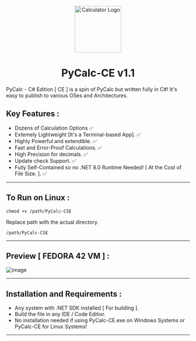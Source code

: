 <p align="center">
  <img src="https://github.com/Chill-Astro/PyCalc-CE/blob/main/Pycalc-CE.ico" width="128px" height="128px" alt="Calculator Logo">
</p>
<h1 align="center">PyCalc-CE v1.1</h1>

PyCalc - C# Edition [ CE ] is a spin of PyCalc but written fully in C#! It's easy to publish to various OSes and Architectures.

## Key Features :

- Dozens of Calculation Options ✅
- Extemely Lightweight [It's a Terminal-based App]. ✅
- Highly Powerful and extendible. ✅
- Fast and Error-Proof Calculations. ✅
- High Precision for decimals. ✅
- Update check Support. ✅
- Fully Self-Contained so no .NET 8.0 Runtime Needed! [ At the Cost of File Size. ]. ✅

---

## To Run on Linux : 

    chmod +x /path/PyCalc-CSE 

Replace path with the actual directory.

    /path/PyCalc-CSE


---

## Preview [ FEDORA 42 VM ] :

![image](https://github.com/user-attachments/assets/99e1b376-a8ce-4437-96ed-c8f676e6c8dc)

---

## Installation and Requirements :

- Any system with .NET SDK installed [ For building ].
- Build the file in any IDE / Code Editior.
- No installation needed if using PyCalc-CE.exe on Windows Systems or PyCalc-CE for Linux Systems!

---
